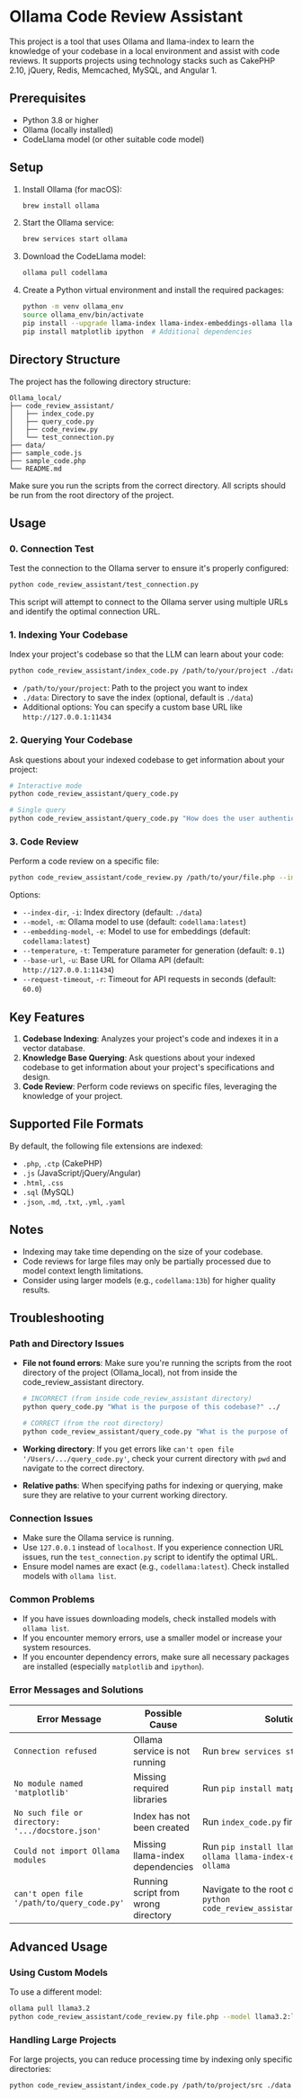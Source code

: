 # Ollama Code Review Assistant

This project is a tool that uses Ollama and llama-index to learn the knowledge of your codebase in a local environment and assist with code reviews. It supports projects using technology stacks such as CakePHP 2.10, jQuery, Redis, Memcached, MySQL, and Angular 1.

## Prerequisites

- Python 3.8 or higher
- Ollama (locally installed)
- CodeLlama model (or other suitable code model)

## Setup

1. Install Ollama (for macOS):
   ```bash
   brew install ollama
   ```

2. Start the Ollama service:
   ```bash
   brew services start ollama
   ```

3. Download the CodeLlama model:
   ```bash
   ollama pull codellama
   ```

4. Create a Python virtual environment and install the required packages:
   ```bash
   python -m venv ollama_env
   source ollama_env/bin/activate
   pip install --upgrade llama-index llama-index-embeddings-ollama llama-index-llms-ollama
   pip install matplotlib ipython  # Additional dependencies
   ```

## Directory Structure

The project has the following directory structure:
```
Ollama_local/
├── code_review_assistant/
│   ├── index_code.py
│   ├── query_code.py
│   ├── code_review.py
│   └── test_connection.py
├── data/
├── sample_code.js
├── sample_code.php
└── README.md
```

Make sure you run the scripts from the correct directory. All scripts should be run from the root directory of the project.

## Usage

### 0. Connection Test

Test the connection to the Ollama server to ensure it's properly configured:

```bash
python code_review_assistant/test_connection.py
```

This script will attempt to connect to the Ollama server using multiple URLs and identify the optimal connection URL.

### 1. Indexing Your Codebase

Index your project's codebase so that the LLM can learn about your code:

```bash
python code_review_assistant/index_code.py /path/to/your/project ./data
```

- `/path/to/your/project`: Path to the project you want to index
- `./data`: Directory to save the index (optional, default is `./data`)
- Additional options: You can specify a custom base URL like `http://127.0.0.1:11434`

### 2. Querying Your Codebase

Ask questions about your indexed codebase to get information about your project:

```bash
# Interactive mode
python code_review_assistant/query_code.py

# Single query
python code_review_assistant/query_code.py "How does the user authentication work?" ./data
```

### 3. Code Review

Perform a code review on a specific file:

```bash
python code_review_assistant/code_review.py /path/to/your/file.php --index-dir ./data
```

Options:
- `--index-dir`, `-i`: Index directory (default: `./data`)
- `--model`, `-m`: Ollama model to use (default: `codellama:latest`)
- `--embedding-model`, `-e`: Model to use for embeddings (default: `codellama:latest`)
- `--temperature`, `-t`: Temperature parameter for generation (default: `0.1`)
- `--base-url`, `-u`: Base URL for Ollama API (default: `http://127.0.0.1:11434`)
- `--request-timeout`, `-r`: Timeout for API requests in seconds (default: `60.0`)

## Key Features

1. **Codebase Indexing**: Analyzes your project's code and indexes it in a vector database.
2. **Knowledge Base Querying**: Ask questions about your indexed codebase to get information about your project's specifications and design.
3. **Code Review**: Perform code reviews on specific files, leveraging the knowledge of your project.

## Supported File Formats

By default, the following file extensions are indexed:
- `.php`, `.ctp` (CakePHP)
- `.js` (JavaScript/jQuery/Angular)
- `.html`, `.css`
- `.sql` (MySQL)
- `.json`, `.md`, `.txt`, `.yml`, `.yaml`

## Notes

- Indexing may take time depending on the size of your codebase.
- Code reviews for large files may only be partially processed due to model context length limitations.
- Consider using larger models (e.g., `codellama:13b`) for higher quality results.

## Troubleshooting

### Path and Directory Issues

- **File not found errors**: Make sure you're running the scripts from the root directory of the project (Ollama_local), not from inside the code_review_assistant directory.

  ```bash
  # INCORRECT (from inside code_review_assistant directory)
  python query_code.py "What is the purpose of this codebase?" ../

  # CORRECT (from the root directory)
  python code_review_assistant/query_code.py "What is the purpose of this codebase?" ./
  ```

- **Working directory**: If you get errors like `can't open file '/Users/.../query_code.py'`, check your current directory with `pwd` and navigate to the correct directory.

- **Relative paths**: When specifying paths for indexing or querying, make sure they are relative to your current working directory.

### Connection Issues

- Make sure the Ollama service is running.
- Use `127.0.0.1` instead of `localhost`. If you experience connection URL issues, run the `test_connection.py` script to identify the optimal URL.
- Ensure model names are exact (e.g., `codellama:latest`). Check installed models with `ollama list`.

### Common Problems

- If you have issues downloading models, check installed models with `ollama list`.
- If you encounter memory errors, use a smaller model or increase your system resources.
- If you encounter dependency errors, make sure all necessary packages are installed (especially `matplotlib` and `ipython`).

### Error Messages and Solutions

| Error Message | Possible Cause | Solution |
|------------|------------|------------|
| `Connection refused` | Ollama service is not running | Run `brew services start ollama` |
| `No module named 'matplotlib'` | Missing required libraries | Run `pip install matplotlib ipython` |
| `No such file or directory: '.../docstore.json'` | Index has not been created | Run `index_code.py` first |
| `Could not import Ollama modules` | Missing llama-index dependencies | Run `pip install llama-index-llms-ollama llama-index-embeddings-ollama` |
| `can't open file '/path/to/query_code.py'` | Running script from wrong directory | Navigate to the root directory and use `python code_review_assistant/query_code.py` |

## Advanced Usage

### Using Custom Models

To use a different model:

```bash
ollama pull llama3.2
python code_review_assistant/code_review.py file.php --model llama3.2:latest
```

### Handling Large Projects

For large projects, you can reduce processing time by indexing only specific directories:

```bash
python code_review_assistant/index_code.py /path/to/project/src ./data
```
